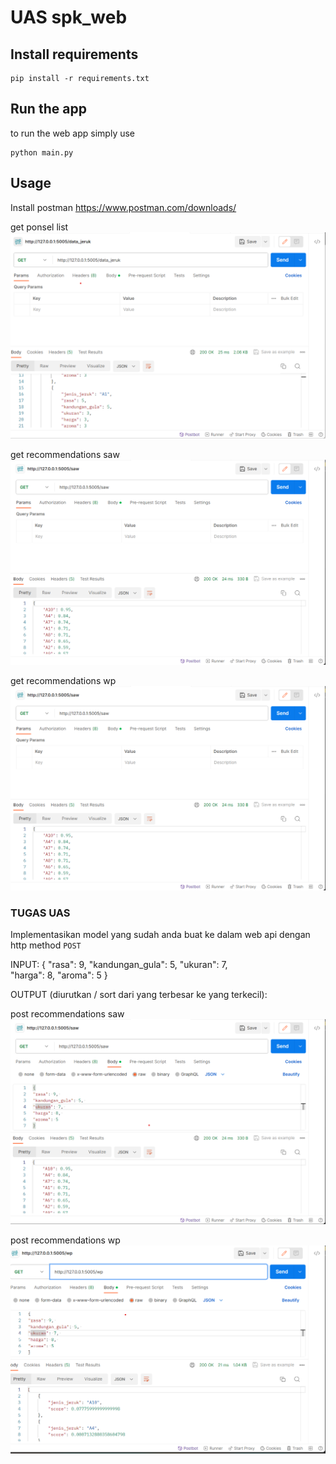 # UAS spk_web

## Install requirements

    pip install -r requirements.txt

## Run the app
to run the web app simply  use

    python main.py

## Usage
Install postman 
https://www.postman.com/downloads/

get ponsel list
<img src='img/get_jeruk.png' alt='jeruk list'/>

get recommendations saw
<img src='img/get_saw.png' alt='recommendations saw'/>

get recommendations wp
<img src='img/get_saw.png' alt='recommendations wp'/>

### TUGAS UAS
Implementasikan model yang sudah anda buat ke dalam web api dengan http method `POST`

INPUT:
{
    "rasa": 9, 
    "kandungan_gula": 5, 
    "ukuran": 7,   
    "harga": 8, 
    "aroma": 5
}

OUTPUT (diurutkan / sort dari yang terbesar ke yang terkecil):

post recommendations saw
<img src='img/post_saw.png' alt='recommendations saw'/>

post recommendations wp
<img src='img/post_wp.png' alt='recommendations wp'/>
